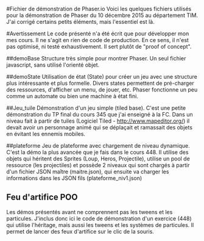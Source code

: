 #Fichier de démonstration de Phaser.io
Voici les quelques fichiers utilisés pour la démonstration de Phaser du 10 décembre 2015 au département TIM. J'ai corrigé certains petits éléments,
mais l'essentiel est là. 

#Avertissement
Le code présenté n'a été écrit que pour développer mon mes cours. Il ne s'agit en rien de code de production. En ce sens, il n'est pas optimisé, ni 
testé exhaustivement. Il sert plutôt de "proof of concept".

##demoBase
Structure très simple pour montrer Phaser. Un seul fichier javascript, sans utilisé l'orienté objet.

##demoState
Utilisation de état (State) pour créer un jeu avec une structure plus intéressante et plus formelle. Divers states permettent de pré-charger des
ressources, d'afficher un menu, de jouer, etc. Phaser fonctionne un peu comme un automate ou bien une machine à état fini.

##Jeu_tuile
Démonstration d'un jeu simple (tiled base). C'est une petite démonstration du TP final du cours 345 que j'ai enseigné à la FC. Dans un niveau fait à partir
de tuiles (Logiciel Tiled - http://www.mapeditor.org/) il devait avoir un personnage animé qui se déplaçait et ramassait des objets en évitant les ennemis mobiles.
 

##plateforme
Jeu de plateforme avec chargement de niveau dynamique. C'est la démo la plus avancée que je fais dans le cours 448. Il utilise des objets qui
héritent des Sprites (Loup, Heros, Projectile), utilise un pool de ressource (les projectiles) et possède 2 niveaux qui sont chargés à partir d'un fichier JSON
maître (maitre.json), qui ensuite va charger les informations dans les JSON fils (plateforme_niv1.json)

## Feu d'artifice POO
Les démos présentés avant ne comprennent pas les tweens et les particules. J'inclus donc ici le code de démonstration d'un exercice (448) qui
utilise l'héritage, mais aussi les tweens et les systèmes de particules. Il permet de lancer des feux d'artifice sur le clic de la souris.


